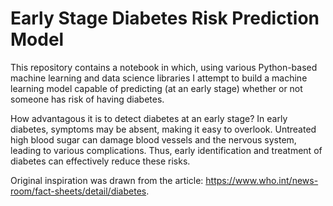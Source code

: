 # Early Stage Diabetes Risk Prediction Model
This repository contains a notebook in which, using various Python-based machine learning and data science libraries I attempt to build a machine learning model capable of predicting (at an early stage) whether or not someone has risk of having diabetes.

How advantagous it is to detect diabetes at an early stage?
In early diabetes, symptoms may be absent, making it easy to overlook. Untreated high blood sugar can damage blood vessels and the nervous system, leading to various complications. Thus, early identification and treatment of diabetes can effectively reduce these risks.

Original inspiration was drawn from the article: https://www.who.int/news-room/fact-sheets/detail/diabetes.

